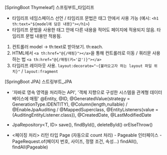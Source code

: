 [SpringBoot Thymeleaf]
스프링부트_타임리프

* 타임리프 네임스페이스 선언 / 타임리프 문법은 태그 안에서 사용 가능 (예시: `<h1 th:text="${model에 담은 내용}"></h1>`)
* 타임리프 문법을 사용한 태그 안에 다른 내용을 적어도 페이지에 적용되지 않음. 타임리프 문법 내용만 적용됨.

1. 컨트롤러 model -> th:text로 받아보기. th:each.
2. HTML에서 `<a th:href="@{/매핑}"></a>`을 통해 컨트롤러로 이동 / 쿼리문 사용하는 법 `<a th:href="@{/매핑(키='값')}"></a>`
3. 타임리프 레이아웃 사용. `layout:decorate="~{불러오고자 하는 layout 파일 위치}"` / `layout:fragment`




[SpringBoot JPA]
스트링부트_JPA

* '자바로 영속 영역을 처리하는 API', '객체 지향으로 구성한 시스템을 관계형 데이터베이스에 매핑'
@Entity, @ID, @GeneratedValue(strategy = GenerationType.IDENTITY), @Column(length,nullable)
/ @EnableJpaAuditing
/ @MappedSuperclass,  @EntityListeners(value = {AuditingEntityListener.class}), @CreatedDate, @LastModifiedDate

* JpaRepository<T, ID>
save(), findById(), deleteById()
orElseThrow()

* <페이징 처리>
리턴 타입 Page<T> (자동으로 count 처리) - Pageable 인터페이스 - PageRequest.of(페이지 번호, 사이즈, 정렬 조건, 속성...)
findAll(), findAll(Pageable)
